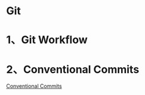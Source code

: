 # Git



# 1、Git Workflow



# 2、Conventional Commits

[Conventional Commits](https://www.conventionalcommits.org/en/v1.0.0/)